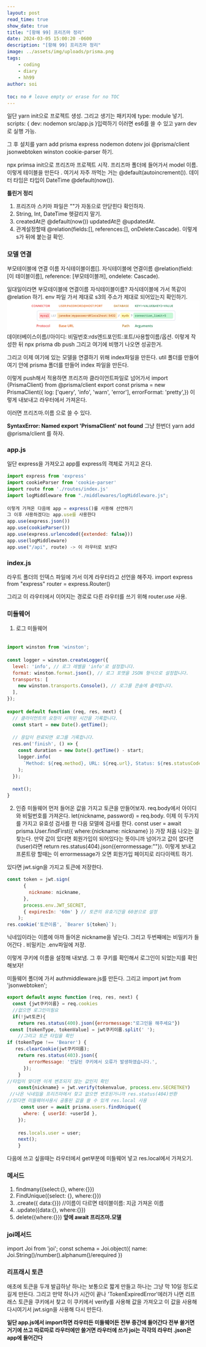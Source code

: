 ```yaml
---
layout: post
read_time: true
show_date: true
title: "[항해 99] 프리즈마 정리"
date: 2024-03-05 15:00:20 -0600
description: "[항해 99] 프리즈마 정리"
image: ../assets/img/uploads/prisma.png
tags: 
    - coding
    - diary
    - hh99
author: soi

toc: no # leave empty or erase for no TOC
---
```


일단 yarn init으로 프로젝트 생성. 
그리고 생기는 패키지에 type: module 넣기. 
scripts: {
dev: nodemon src/app.js
}입력하기 
이러면 es6를 쓸 수 있고 yarn dev로 실행 가능.

그 후 설치를 yarn add prisma express nodemon dotenv joi @prisma/client jsonwebtoken winston cookie-parser 하기. 

npx primsa init으로 프리즈마 프로젝트 시작.
프리즈마 폴더에 들어가서 model 이름.
이렇게 테이블을 만든다 .
여기서 자주 까먹는 거는 @default(autoincrement()). 
데이터 타임은 타입이 DateTime @default(now()).

**틀린거 정리**
1. 프리즈마 스키마 파일은 ""가 자동으로 안닫힌다 확인하자. 
2. String, Int, DateTime 헷갈리지 말기.
3. createdAt은 @default(now()) updatedAt은 @updatedAt.
4. 관계설정할때 @relation(fields:[], references:[], onDelete:Cascade).
이렇게 s가 뒤에 붙는걸 확인.

### 모델 연결 
부모테이블에 연결 이름 자식테이블이름[].
자식테이블에 연결이름 @relation(field:[이 테이블이름], reference: [부모테이블꺼], ondelete: Cascade).

일대일이라면 부모테이블에 연결이름 자식테이블이름?
자식테이블에 가서 똑같이 @relation 하기.
env 파일 가서 제대로 s3의 주소가 제대로 되어있는지 확인하기.
![](../assets/img/uploads/pro.png)
데이터베이스이름//아이디: 비밀번호:rds엔드포인트:포트/사용할이름/옵션.
이렇게 작성한 뒤 npx prisma db push
그리고 여기에 비행기 나오면 성공한거.

그리고 이제 여기에 있는 모델을 연결하기 위해 index파일을 만든다. 
util 폴더를 만들어 여기 안에 prisma 폴더를 만들어 index 파일을 만든다. 

이렇게 push해서 적용하면 프리즈마 클라이언트파일로 넘어가서 import {PrismaClient} from @prisma/client
export const prisma = new PrismaClient({
log: ['query', 'info', 'warn', 'error'],
  errorFormat: 'pretty',})
 이렇게 내보내고 라우터에서 가져온다. 
 
 이러면 프리즈마.이름 으로 쓸 수 있다. 
 
 **SyntaxError: Named export 'PrismaClient' not found**
 그냥 한번더 yarn add @prisma/client 를 하자.
 
### app.js
일단 express을 가져오고 app를 express의 객체로 가지고 온다.
```javascript
import express from 'express'
import cookieParser from 'cookie-parser'
import route from './routes/index.js'
import logMiddleware from "./middlewares/logMiddleware.js";

이렇게 가져온 다음에 app = express()를 사용해 선언하기 
그 이후 사용하겠다는 app.use를 사용한다 
app.use(express.json())
app.use(cookieParser())
app.use(express.urlencoded({extended: false}))
app.use(logMiddleware)
app.use("/api", route) -> 이 라우터로 보낸다 
```

### index.js
라우트 폴더의 인덱스 파일에 가서 이게 라우터라고 선언을 해주자.
import express from "express"
router = express.Router()

그리고 이 라우터에서 이어지는 경로로 다른 라우터를 쓰기 위해 router.use 사용.

### 미들웨어 
1. 로그 미들웨어 
```javascript

import winston from 'winston';

const logger = winston.createLogger({
  level: 'info', // 로그 레벨을 'info'로 설정합니다.
  format: winston.format.json(), // 로그 포맷을 JSON 형식으로 설정합니다.
  transports: [
    new winston.transports.Console(), // 로그를 콘솔에 출력합니다.
  ],
});

export default function (req, res, next) {
  // 클라이언트의 요청이 시작된 시간을 기록합니다.
  const start = new Date().getTime();

  // 응답이 완료되면 로그를 기록합니다.
  res.on('finish', () => {
    const duration = new Date().getTime() - start;
    logger.info(
      `Method: ${req.method}, URL: ${req.url}, Status: ${res.statusCode}, Duration: ${duration}ms`
    );
  });

  next();
}
```

2. 인증 미들웨어 
먼저 들어온 값을 가지고 토큰을 만들어보자. 
req.body에서 아이디와 비밀번호를 가져온다.
let{nickname, password} = req.body.
이제 이 두가지를 가지고 유효성 검사를 한 다음 모델에 검사를 한다. 
const user = await prisma.User.findFirst({
where:{nickname: nickname}
})
가장 처음 나오는 걸 찾는다. 
만약 값이 있다면 회원가입이 되어있다는 뜻이니까 넘어가고 값이 없다면 (!user)라면 return res.status(404).json({errormessage:""}).
이렇게 보내고 프론트랑 할때는 이 errormessage가 오면 회원가입 페이지로 리다이렉트 하기. 

있다면 jwt.sign을 가지고 토큰에 저장한다.
```javascript
const token = jwt.sign(
      {
        nickname: nickname,
      },
      process.env.JWT_SECRET,
      { expiresIn: '60m' } // 토큰의 유효기간을 60분으로 설정
    );
res.cookie('토큰이름', `Bearer ${token}`);
```
닉네임이라는 이름에 아까 들어온 nickname을 넣는다. 
그리고 두번째에는 비밀키가 들어간다 .
비밀키는 .env파일에 저장.

이렇게 쿠키에 이름을 설정해 내보냄.
그 후 쿠키를 확인해서 로그인이 되었는지를 확인해보자!

미들웨어 폴더에 가서 authmiddleware.js를 만든다. 
그리고 import jwt from 'jsonwebtoken';
```javascript
export default async function (req, res, next) {
  const {jwt쿠키이름} = req.cookies
  //없으면 로그인이필요
  if(!jwt토큰){
    return res.status(400).json({errormessage:"로그인을 해주세요"})
 const [tokenType, tokenValue] = jwt쿠키이름.split(' ');
    //그리고 토큰 타입을 확인
if (tokenType !== 'Bearer') {
   res.clearCookie(jwt쿠키이름);
 	return res.status(403).json({
        errorMessage: '전달된 쿠키에서 오류가 발생하였습니다.',
      });
    }
//타입이 맞다면 이게 변조되지 않는 값인지 확인
    const{nickname} = jwt.verify(tokenvalue, process.env.SECRETKEY)
 //나온 닉네임을 프리즈마에서 찾고 없으면 변조된거니까 res.status(404)반환
//있다면 미들웨어사용시 공통된 값을 쓸 수 있게 res.local 사용
     const user = await prisma.users.findUnique({
      where: { userId: +userId },
    });

    res.locals.user = user;
    next();
    }
```
다음에 쓰고 싶을때는 라우터에서 get부분에 미들웨어 넣고 res.local에서 가져오기. 

### 메서드 
1. findmany({select:{}, where:{}})
2. FindUnique({select: {}, where:{}})
3. .create({ data:{}}) //이름이 다르면 테이블이름: 지금 가져온 이름
4. .update({data:{}, where:{}})
5. delete({where:{}})
**앞에 await 프리즈마.모델**

### joi메서드 
import Joi from 'joi';
const schema = Joi.object({
name: Joi.String()/number().alphanum()/erequired
})

### 리프래시 토큰
애초에 토큰을 두개 발급하낟 하나는 보통으로 짧게 만들고 하나는 그냥 막 10일 정도로 길게 만든다. 
그리고 만약 하나가 시간이 끝나 'TokenExpiredError'에러가 나면 리프래스 토큰을 쿠키에서 찾고 이 쿠키에서 verify를 사용해 값을 가져오고 이 값을 사용해 다시여기서 jwt.sign을 사용해 다시 만든다. 

**일단 app.js에서 import하면 라우터든 미들웨어든 전부 중간에 들어간다 전부 쓸거면 거기에 쓰고 따로따로 라우터에만 쓸거면 라우터에 쓰가 joi는 각각의 라우터 .json은 app에 들어간다**
